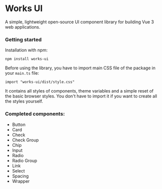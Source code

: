 # Works UI

A simple, lightweight open-source UI component library for building Vue 3 web applications.

### Getting started

Installation with npm:
```
npm install works-ui
```

Before using the library, you have to import main CSS file of the package in your `main.ts` file:

```
import "works-ui/dist/style.css"
```

It contains all styles of components, theme variables and a simple reset of the basic browser styles.
You don't have to import it if you want to create all the styles yourself.

### Completed components:
* Button
* Card
* Check
* Check Group
* Chip
* Input
* Radio
* Radio Group
* Link
* Select
* Spacing
* Wrapper
